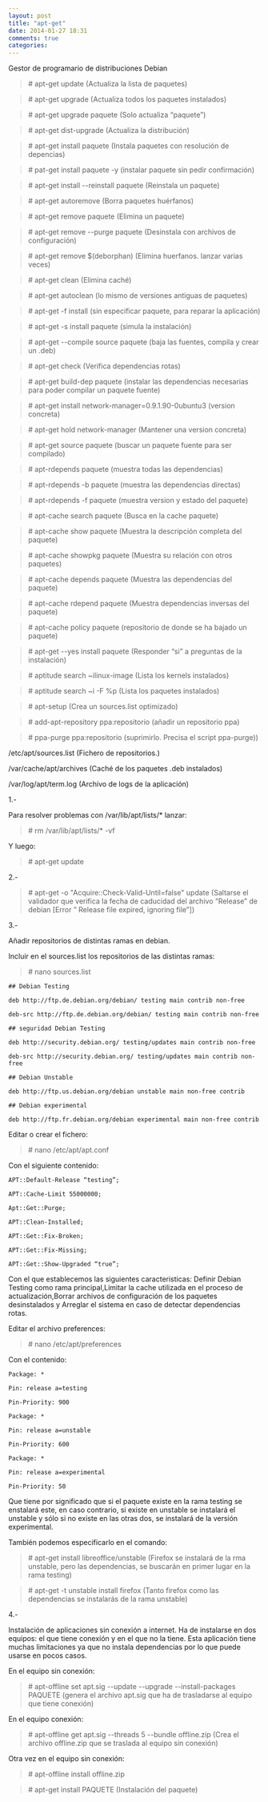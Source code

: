 ```yaml
---
layout: post
title: "apt-get"
date: 2014-01-27 18:31
comments: true
categories: 
---
```

Gestor de programario de distribuciones Debian

>\# apt-get update    (Actualiza la lista de paquetes)

>\# apt-get upgrade   (Actualiza todos los paquetes instalados)

>\# apt-get upgrade paquete     (Solo actualiza “paquete”)

>\# apt-get dist-upgrade    (Actualiza la distribución) 

>\# apt-get install paquete (Instala paquetes con resolución de depencias)

>\# pat-get install paquete -y (instalar paquete sin pedir confirmación)

>\# apt-get install --reinstall  paquete      (Reinstala un paquete)

>\# apt-get autoremove  (Borra paquetes huérfanos)

>\# apt-get remove paquete        (Elimina un paquete)

>\# apt-get remove --purge paquete  (Desinstala con archivos de configuración)

>\# apt-get remove $(deborphan)  (Elimina huerfanos. lanzar varias veces)

>\# apt-get clean        (Elimina caché)

>\# apt-get autoclean  (lo mismo de versiones antiguas de paquetes)

>\# apt-get -f install   (sin especificar paquete, para reparar la aplicación) 

>\# apt-get -s install paquete        (simula la instalación)

>\# apt-get --compile source paquete  (baja las fuentes, compila y crear un .deb)

>\# apt-get check          (Verifica dependencias rotas)

>\# apt-get build-dep paquete (instalar las dependencias necesarias para poder compilar un paquete fuente)

>\# apt-get install network-manager=0.9.1.90-0ubuntu3 (version concreta)

>\# apt-get hold network-manager (Mantener una version concreta)

>\# apt-get source paquete (buscar un paquete fuente para ser compilado)

>\# apt-rdepends paquete (muestra todas las dependencias)

>\# apt-rdepends -b paquete (muestra las dependencias directas)

>\# apt-rdepends -f paquete  (muestra version y estado del paquete)

>\# apt-cache search paquete       (Busca en la cache paquete)

>\# apt-cache show paquete         (Muestra la descripción completa del paquete)

>\# apt-cache showpkg paquete   (Muestra su relación con otros paquetes)

>\# apt-cache depends paquete    (Muestra las dependencias del paquete)

>\# apt-cache rdepend paquete     (Muestra dependencias inversas del paquete)

>\# apt-cache policy paquete       (repositorio de donde se ha bajado un paquete)

>\# apt-get --yes install paquete (Responder “si” a preguntas de la instalación)

>\# aptitude search ~ilinux-image (Lista los kernels instalados)

>\# aptitude search ~i -F %p (Lista los paquetes instalados)

>\# apt-setup                              (Crea un sources.list optimizado)

>\# add-apt-repository ppa:repositorio   (añadir un repositorio ppa)

>\# ppa-purge ppa:repositorio   (suprimirlo. Precisa el script ppa-purge))

/etc/apt/sources.list               (Fichero de repositorios.)

/var/cache/apt/archives          (Caché de los paquetes .deb instalados)

/var/log/apt/term.log (Archivo de logs de la aplicación)

1.-

Para resolver problemas con  /var/lib/apt/lists/*  lanzar:

>\# rm /var/lib/apt/lists/* -vf 

Y luego: 

>\# apt-get update

2.-

>\# apt-get -o "Acquire::Check-Valid-Until=false" update   (Saltarse el validador  que verifica la fecha de caducidad del archivo “Release” de debian [Error ” Release file expired, ignoring file”])

3.-

Añadir repositorios de distintas ramas en debian.

Incluir en el sources.list los repositorios de las distintas ramas:

>\# nano sources.list

	## Debian Testing

	deb http://ftp.de.debian.org/debian/ testing main contrib non-free

	deb-src http://ftp.de.debian.org/debian/ testing main contrib non-free

	## seguridad Debian Testing

	deb http://security.debian.org/ testing/updates main contrib non-free

	deb-src http://security.debian.org/ testing/updates main contrib non-free

	## Debian Unstable

	deb http://ftp.us.debian.org/debian unstable main non-free contrib

	## Debian experimental

	deb http://ftp.fr.debian.org/debian experimental main non-free contrib

Editar o crear el fichero:

>\# nano /etc/apt/apt.conf

Con el siguiente contenido:

	APT::Default-Release “testing”;

	APT::Cache-Limit 55000000;

	Apt::Get::Purge;

	APT::Clean-Installed;

	APT::Get::Fix-Broken;

	APT::Get::Fix-Missing;

	APT::Get::Show-Upgraded “true”;

Con el que establecemos las siguientes caracteristicas: Definir Debian Testing como rama principal,Limitar la cache utilizada en el proceso de actualización,Borrar archivos de configuración de los paquetes desinstalados y Arreglar el sistema en caso de detectar dependencias rotas.

Editar el archivo preferences:

>\# nano /etc/apt/preferences

Con el contenido:

	Package: *

	Pin: release a=testing

	Pin-Priority: 900

	Package: *

	Pin: release a=unstable

	Pin-Priority: 600

	Package: *

	Pin: release a=experimental

	Pin-Priority: 50

Que tiene por significado que si el paquete existe en la rama testing se enstalará este, en caso contrario, si existe en unstable se instalará el unstable y sólo si no existe en las otras dos, se instalará de la versión experimental.

También podemos especificarlo en el comando:

>\# apt-get install libreoffice/unstable (Firefox se instalará de la rma unstable, pero las dependencias, se buscarán en primer lugar en la rama testing)

>\# apt-get -t unstable install firefox (Tanto firefox como las dependencias se instalarás de la rama unstable)

4.-

Instalación de aplicaciones sin conexión a internet. Ha de instalarse en dos equipos: el que tiene conexión y en el que no la tiene. Esta aplicación tiene muchas limitaciones ya que no instala dependencias por lo que puede usarse en pocos casos.

En el equipo sin conexión:

>\# apt-offline set apt.sig --update --upgrade --install-packages PAQUETE (genera el archivo apt.sig que ha de trasladarse al equipo que tiene conexión)

En el equipo conexión:

>\# apt-offline get apt.sig --threads 5 --bundle offline.zip (Crea el archivo offline.zip que se traslada al equipo sin conexión)

Otra vez en el equipo sin conexión:

>\# apt-offline install offline.zip

>\# apt-get install PAQUETE (Instalación del paquete)

